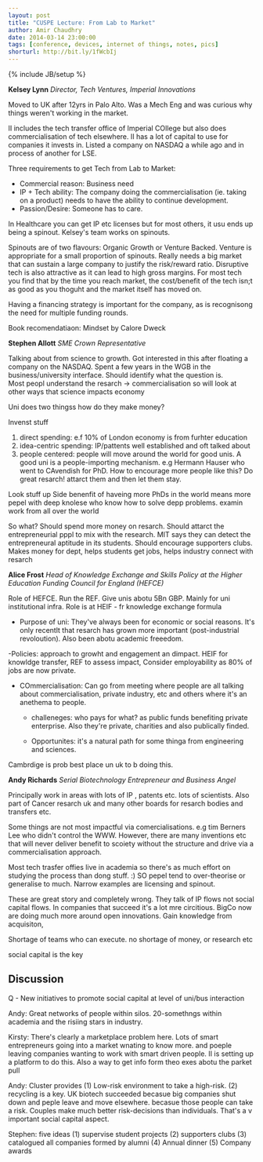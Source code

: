 ```yaml
---
layout: post
title: "CUSPE Lecture: From Lab to Market"
author: Amir Chaudhry
date: 2014-03-14 23:00:00
tags: [conference, devices, internet of things, notes, pics]
shorturl: http://bit.ly/1fWcbIj
---
```

{% include JB/setup %}


**Kelsey Lynn**
*Director, Tech Ventures, Imperial Innovations*

Moved to UK after 12yrs in Palo Alto. 
Was a Mech Eng and was curious why things weren't working in the market.

II includes the tech transfer office of Imperial COllege but also does commercialisation of tech elsewhere.  II has a lot of capital to use for companies it invests in.  Listed a company on NASDAQ a while ago and in process of another for LSE.

Three requirements to get Tech from Lab to Market:

- Commercial reason: Business need
- IP + Tech ability: The company doing the commercialisation (ie. taking on a product) needs to have the ability to continue development.
- Passion/Desire: Someone has to care.

In Healthcare you can get IP etc licenses but for most others, it usu ends up being a spinout.  Kelsey's team works on spinouts.

Spinouts are of two flavours: Organic Growth or Venture Backed.
Venture is appropriate for a small proportion of spinouts.  Really needs a big market that can sustain a large company to justify the risk/reward ratio.  Disruptive tech is also attractive as it can lead to high gross margins.  For most tech you find that by the time you reach market, the cost/benefit of the tech isn;t as good as you thoguht and the market itself has moved on.

Having a financing strategy is important for the company, as is recognisong the need for multiple funding rounds.

Book recomendatiaon: Mindset by Calore Dweck


**Stephen Allott**
*SME Crown Representative*

Talking about from science to growth. Got interested in this after floating a company on the NASDAQ. Spent a few years in the WGB in the business/university interface.  Should identify what the question is.  
Most peopl understand the resarch -> commercialisation so will look at other ways that science impacts economy

Uni does two thingss how do they make money?

Invenst stuff
1. direct spending: e.f 10% of London economy is from furhter education
2. idea-centric spending: IP/pattents well established and oft talked about
3. people centered: people will move around the world for good unis. A good uni is a people-importing mechanism. e.g Hermann Hauser who went to CAvendish for PhD.  How to encourage more people like this? Do great resarch! attarct them and then let them stay.

Look stuff up
Side benenfit of haveing more PhDs in the world means more pepel with deep knolese who know how to solve depp problems. examin work from all over the world

So what?
Should spend more money on resarch. Should attarct the entrepreneurial pppl to mix with the research.  MIT says they can detect the entrepreneural aptitude in its students. Should encourage supporters clubs. Makes money for dept, helps students get jobs, helps industry connect with resarch


**Alice Frost**
*Head of Knowledge Exchange and Skills Policy at the Higher Education Funding Council for England (HEFCE)*

Role of HEFCE. Run the REF. Give unis abotu 5Bn GBP. Mainly for uni institutional infra.  Role is at HEIF - fr knowledge exchange formula

- Purpose of uni: They've always been for economic or social reasons.  It's only recentlt that resarch has grown more important (post-industrial revoloution). Also been abotu academic freeedom.  

-Policies: approach to growht and engagement an dimpact. HEIF for knowldge transfer, REF to assess impact, Consider employability as 80% of jobs are now private.

- COmmercialisation: Can go from meeting where people are all talking about commercialisation, private industry, etc and others where it's an anethema to people.  

    - challeneges: who pays for what? as public funds benefiting private enterprise. Also they're private, charities and also publically finded.


    - Opportunites: it's a natural path for some thinga from  engineering and sciences. 

Cambrdige is prob best place un uk to b doing this.


**Andy Richards**
*Serial Biotechnology Entrepreneur and Business Angel*

Principally work in areas with lots of IP , patents etc. lots of scientists. Also part of Cancer resarch uk and many other boards for resarch bodies and transfers etc. 

Some things are not most impactful via comercialisations. e.g tim Berners Lee who didn't control the WWW. However, there are many inventions etc that will never deliver benefit to scoiety without the structure and drive via a commercialisation approach.  

Most tech trasfer offies live in academia so there's as much effort on studying the process than dong stuff. :)  SO pepel tend to over-theorise or generalise to much.  Narrow examples are licensing and spinout. 

These are great story and completely wrong.  They talk of IP flows not social capital flows. In companies that succeed it's a lot mre circitious. BigCo now are doing much more around open innovations. Gain knowledge from acquisiton, 

Shortage of teams who can execute. 
no shortage of money, or research etc

social capital is the key


## Discussion

Q - New initiatives to promote social capital at level of uni/bus interaction

Andy: Great networks of people within silos. 20-somethngs within academia and the risiing stars in industry.  

Kirsty: There's clearly a marketplace problem here. Lots of smart entrepreneurs going into a market wnating to know more. and poeple leaving companies wanting to work with smart driven people.  II is setting up a platform to do this. Also a way to get info form theo exes abotu the parket pull

Andy: Cluster provides (1) Low-risk environment to take a high-risk. (2) recycling is a key. UK biotech succeeded becasue big companies shut down and peple leave and move elsewhere. becasue those people can take a risk.  Couples make much better risk-decisions than individuals. That's a v important social capital aspect. 

Stephen: five ideas (1) supervise student projects (2) supporters clubs (3) catalogued all companies formed by alumni (4) Annual dinner (5) Company awards


























